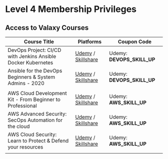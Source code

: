 # Level 4 Membership Privileges

## Access to Valaxy Courses



| Course Title | Platforms | Coupon Code |
|-|-|-|
|DevOps Project: CI/CD with Jenkins Ansible Docker Kubernetes| [Udemy](https://www.udemy.com/course/valaxy-devops/?referralCode=8147A5CF4C8C7D9E253F) / [Skillshare](https://skl.sh/2LsZIAO)  | Udemy: **DEVOPS_SKILL_UP** |
|Ansible for the DevOps Beginners & System Admins - 2020| [Udemy](https://www.udemy.com/course/valaxy-ansible/?referralCode=9F36DC2010AEB6D64263) / [Skillshare](https://skl.sh/2O4b8Ma) | Udemy: **DEVOPS_SKILL_UP** |
| | | |
| AWS Cloud Development Kit - From Beginner to Professional |[Udemy](https://www.udemy.com/course/aws-cloud-development-kit-from-beginner-to-professional/?referralCode=E15D7FB64E417C547579) / [Skillshare](https://www.skillshare.com/r/profile/Kumar/407603333)| Udemy: **AWS_SKILL_UP** |
|AWS Advanced Security: SecOps Automation for the cloud|[Udemy](https://www.udemy.com/course/aws-cloud-security-proactive-way/?referralCode=71DC542AD4481309A441) / [Skillshare](https://www.skillshare.com/r/profile/Kumar/407603333) | Udemy: **AWS_SKILL_UP** |
| AWS Cloud Security: Learn to Protect & Defend your resources | [Udemy](https://www.udemy.com/course/aws-cloud-security/?referralCode=B7F1B6C78B45ADAF77A9) / [Skillshare](https://www.skillshare.com/r/profile/Kumar/407603333) | Udemy: **AWS_SKILL_UP** |
| | |  |




